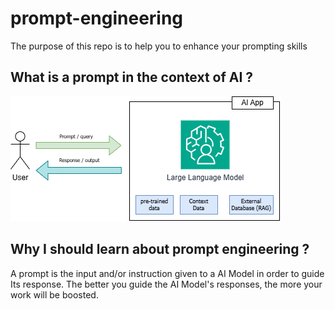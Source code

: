 # prompt-engineering

The purpose of this repo is to help you to enhance your prompting skills

## What is a prompt in the context of AI ?

![prompt_engineering](./diagrams/prompt_engineering.png)

## Why I should learn about prompt engineering ?

A prompt is the input and/or instruction given to a AI Model in order to guide Its response. The better you guide the AI Model's responses, the more your work will be boosted.

